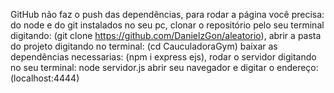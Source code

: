 GitHub não faz o push das dependências, para rodar a página você precisa:
do node e do git instalados no seu pc,
clonar o repositório pelo seu terminal digitando: (git clone https://github.com/DanielzGon/aleatorio),
abrir a pasta do projeto digitando no terminal: (cd CauculadoraGym)
baixar as dependências necessarias: (npm i express ejs),
rodar o servidor digitando no seu terminal: node servidor.js
abrir seu navegador e digitar o endereço: (localhost:4444)
